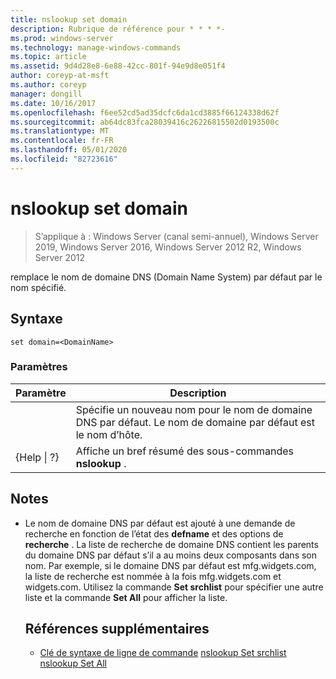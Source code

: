 ```yaml
---
title: nslookup set domain
description: Rubrique de référence pour * * * *-
ms.prod: windows-server
ms.technology: manage-windows-commands
ms.topic: article
ms.assetid: 9d4d28e8-6e88-42cc-801f-94e9d8e051f4
author: coreyp-at-msft
ms.author: coreyp
manager: dongill
ms.date: 10/16/2017
ms.openlocfilehash: f6ee52cd5ad35dcfc6da1cd3885f66124338d62f
ms.sourcegitcommit: ab64dc83fca28039416c26226815502d0193500c
ms.translationtype: MT
ms.contentlocale: fr-FR
ms.lasthandoff: 05/01/2020
ms.locfileid: "82723616"
---
```

# <a name="nslookup-set-domain"></a>nslookup set domain

> S’applique à : Windows Server (canal semi-annuel), Windows Server 2019, Windows Server 2016, Windows Server 2012 R2, Windows Server 2012

remplace le nom de domaine DNS (Domain Name System) par défaut par le nom spécifié.
## <a name="syntax"></a>Syntaxe
```
set domain=<DomainName>
```
### <a name="parameters"></a>Paramètres

|    Paramètre    |                                           Description                                           |
|-----------------|-------------------------------------------------------------------------------------------------|
|  <DomainName>   | Spécifie un nouveau nom pour le nom de domaine DNS par défaut. Le nom de domaine par défaut est le nom d’hôte. |
| {Help &#124; ?} |                      Affiche un bref résumé des sous-commandes **nslookup** .                      |

## <a name="remarks"></a>Notes 
- Le nom de domaine DNS par défaut est ajouté à une demande de recherche en fonction de l’état des **defname** et des options de **recherche** . La liste de recherche de domaine DNS contient les parents du domaine DNS par défaut s’il a au moins deux composants dans son nom. Par exemple, si le domaine DNS par défaut est mfg.widgets.com, la liste de recherche est nommée à la fois mfg.widgets.com et widgets.com. Utilisez la commande **Set srchlist** pour spécifier une autre liste et la commande **Set All** pour afficher la liste.
  ## <a name="additional-references"></a>Références supplémentaires
  - [Clé de syntaxe de ligne de commande](command-line-syntax-key.md)
  [nslookup Set srchlist](nslookup-set-srchlist.md)
  [nslookup Set All](nslookup-set-all.md)
